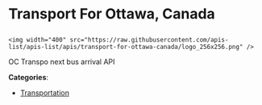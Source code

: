 # Transport For Ottawa, Canada<p align="center">
    <img width="400" src="https://raw.githubusercontent.com/apis-list/apis-list/apis/transport-for-ottawa-canada/logo_256x256.png" />
</p>

OC Transpo next bus arrival API

**Categories**:

- [Transportation](https://github/apis-list/apis-list#transportation)





